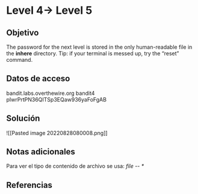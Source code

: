 
# Level 4→ Level 5

## Objetivo
The password for the next level is stored in the only human-readable file in the **inhere** directory. Tip: if your terminal is messed up, try the “reset” command.

## Datos de acceso
bandit.labs.overthewire.org
bandit4
pIwrPrtPN36QITSp3EQaw936yaFoFgAB
## Solución
![[Pasted image 20220828080008.png]]
## Notas adicionales
Para ver el tipo de contenido de archivo se usa: _file -- *_
## Referencias
